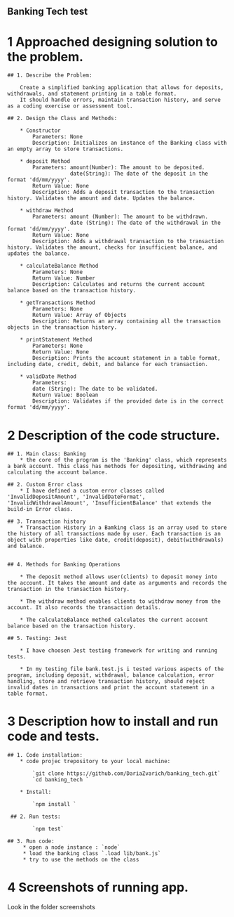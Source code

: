 Banking Tech test
-----------------

 # 1 Approached designing solution to the problem.

    ## 1. Describe the Problem:

        Create a simplified banking application that allows for deposits, withdrawals, and statement printing in a table format. 
        It should handle errors, maintain transaction history, and serve as a coding exercise or assessment tool.

    ## 2. Design the Class and Methods:

        * Constructor
            Parameters: None
            Description: Initializes an instance of the Banking class with an empty array to store transactions.

        * deposit Method
            Parameters: amount(Number): The amount to be deposited.
                        date(String): The date of the deposit in the format 'dd/mm/yyyy'.
            Return Value: None
            Description: Adds a deposit transaction to the transaction history. Validates the amount and date. Updates the balance.

        * withdraw Method
            Parameters: amount (Number): The amount to be withdrawn.
                        date (String): The date of the withdrawal in the format 'dd/mm/yyyy'.
            Return Value: None
            Description: Adds a withdrawal transaction to the transaction history. Validates the amount, checks for insufficient balance, and updates the balance.

        * calculateBalance Method
            Parameters: None
            Return Value: Number
            Description: Calculates and returns the current account balance based on the transaction history.

        * getTransactions Method
            Parameters: None
            Return Value: Array of Objects
            Description: Returns an array containing all the transaction objects in the transaction history.

        * printStatement Method
            Parameters: None
            Return Value: None
            Description: Prints the account statement in a table format, including date, credit, debit, and balance for each transaction.

        * validDate Method
            Parameters:
            date (String): The date to be validated.
            Return Value: Boolean
            Description: Validates if the provided date is in the correct format 'dd/mm/yyyy'.

 # 2 Description of the code structure.

    ## 1. Main class: Banking
        * the core of the program is the 'Banking' class, which represents a bank account. This class has methods for depositing, withdrawing and calculating the account balance.

    ## 2. Custom Error class
        * I have defined a custom error classes called 'InvalidDepositAmount', 'InvalidDateFormat', 'InvalidWithdrawalAmount', 'InsufficientBalance' that extends the build-in Error class.

    ## 3. Transaction history
        * Transaction History in a Bamking class is an array used to store the history of all transactions made by user. Each transaction is an object with properties like date, credit(deposit), debit(withdrawals) and balance.


    ## 4. Methods for Banking Operations

        * The deposit method allows user(clients) to deposit money into the account. It takes the amount and date as arguments and records the transaction in the transaction history.

        * The withdraw method enables clients to withdraw money from the account. It also records the transaction details.

        * The calculateBalance method calculates the current account balance based on the transaction history.

    ## 5. Testing: Jest

        * I have choosen Jest testing framework for writing and running tests. 

        * In my testing file bank.test.js i tested various aspects of the program, including deposit, withdrawal, balance calculation, error handling, store and retrieve transaction history, should reject invalid dates in transactions and print the account statement in a table format.


 # 3 Description how to install and run code and tests.

    ## 1. Code installation:
        * code projec trepository to your local machine:

            `git clone https://github.com/DariaZvarich/banking_tech.git`
            `cd banking_tech `
            
        * Install:

            `npm install `

     ## 2. Run tests:

            `npm test`

    ## 3. Run code:
         * open a node instance : `node`
         * load the banking class `.load lib/bank.js`
         * try to use the methods on the class



 # 4 Screenshots of running app.

 Look in the folder screenshots